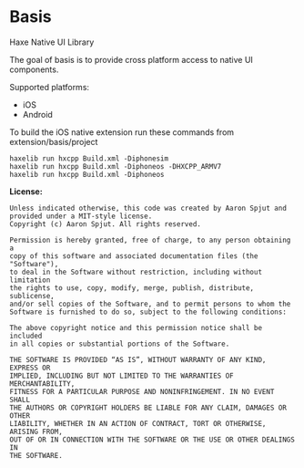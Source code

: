 Basis
=====

Haxe Native UI Library

The goal of basis is to provide cross platform access to native UI components.

Supported platforms:

* iOS
* Android


To build the iOS native extension run these commands from extension/basis/project

	haxelib run hxcpp Build.xml -Diphonesim
	haxelib run hxcpp Build.xml -Diphoneos -DHXCPP_ARMV7
	haxelib run hxcpp Build.xml -Diphoneos


**License:**

    Unless indicated otherwise, this code was created by Aaron Spjut and
    provided under a MIT-style license. 
    Copyright (c) Aaron Spjut. All rights reserved.

    Permission is hereby granted, free of charge, to any person obtaining a 
    copy of this software and associated documentation files (the "Software"),
    to deal in the Software without restriction, including without limitation
    the rights to use, copy, modify, merge, publish, distribute, sublicense,
    and/or sell copies of the Software, and to permit persons to whom the
    Software is furnished to do so, subject to the following conditions:

    The above copyright notice and this permission notice shall be included
    in all copies or substantial portions of the Software.

    THE SOFTWARE IS PROVIDED “AS IS”, WITHOUT WARRANTY OF ANY KIND, EXPRESS OR
    IMPLIED, INCLUDING BUT NOT LIMITED TO THE WARRANTIES OF MERCHANTABILITY,
    FITNESS FOR A PARTICULAR PURPOSE AND NONINFRINGEMENT. IN NO EVENT SHALL 
    THE AUTHORS OR COPYRIGHT HOLDERS BE LIABLE FOR ANY CLAIM, DAMAGES OR OTHER
    LIABILITY, WHETHER IN AN ACTION OF CONTRACT, TORT OR OTHERWISE, ARISING FROM,
    OUT OF OR IN CONNECTION WITH THE SOFTWARE OR THE USE OR OTHER DEALINGS IN
    THE SOFTWARE.
